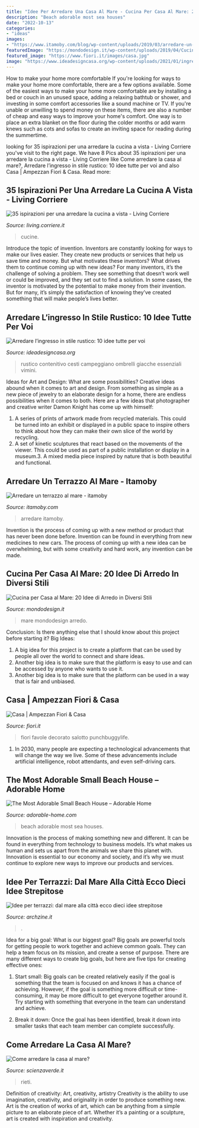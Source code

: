 ```yaml
---
title: "Idee Per Arredare Una Casa Al Mare - Cucina Per Casa Al Mare: 20 Idee Di Arredo In Diversi Stili"
description: "Beach adorable most sea houses"
date: "2022-10-13"
categories:
- "ideas"
images:
- "https://www.itamoby.com/blog/wp-content/uploads/2019/03/arredare-un-piccolo-terrazzo-terrazzo-piccolo.jpg"
featuredImage: "https://mondodesign.it/wp-content/uploads/2019/04/Cucina-Casa-Mare-Classica-03.jpg"
featured_image: "https://www.fiori.it/images/casa.jpg"
image: "https://www.ideadesigncasa.org/wp-content/uploads/2021/01/ingresso-stile-rustico-6-1024x883.jpg"
---
```



How to make your home more comfortable
If you're looking for ways to make your home more comfortable, there are a few options available. Some of the easiest ways to make your home more comfortable are by installing a bed or couch in an unused space, adding a relaxing bathtub or shower, and investing in some comfort accessories like a sound machine or TV. If you're unable or unwilling to spend money on these items, there are also a number of cheap and easy ways to improve your home's comfort. One way is to place an extra blanket on the floor during the colder months or add warm knews such as cots and sofas to create an inviting space for reading during the summertime.

	

		
looking for 35 ispirazioni per una arredare la cucina a vista - Living Corriere you've visit to the right page. We have 8 Pics about 35 ispirazioni per una arredare la cucina a vista - Living Corriere like Come arredare la casa al mare?, Arredare l’ingresso in stile rustico: 10 idee tutte per voi and also Casa | Ampezzan Fiori &amp; Casa. Read more:
		
    
## 35 Ispirazioni Per Una Arredare La Cucina A Vista - Living Corriere

<img loading=lazy src="https://static2-living.corriereobjects.it/wp-content/uploads/2015/03/e30bec0d6b245d8778a29a18f00f3acc.jpg" onerror="this.onerror=null;this.src='https://tse3.mm.bing.net/th?id=OIP.4wvsDWskXYd4opoY8A86zAHaE8&amp;pid=15.1';" alt="35 ispirazioni per una arredare la cucina a vista - Living Corriere">

_Source: living.corriere.it_

>cucine. 

	

Introduce the topic of invention.
Inventors are constantly looking for ways to make our lives easier. They create new products or services that help us save time and money. But what motivates these inventors? What drives them to continue coming up with new ideas?
For many inventors, it’s the challenge of solving a problem. They see something that doesn’t work well or could be improved, and they set out to find a solution. In some cases, the inventor is motivated by the potential to make money from their invention. But for many, it’s simply the satisfaction of knowing they’ve created something that will make people’s lives better.

    
## Arredare L’ingresso In Stile Rustico: 10 Idee Tutte Per Voi

<img loading=lazy src="https://www.ideadesigncasa.org/wp-content/uploads/2021/01/ingresso-stile-rustico-6-1024x883.jpg" onerror="this.onerror=null;this.src='https://tse3.mm.bing.net/th?id=OIP.H4vJrPnF1cOf2s4reBLbFQHaGY&amp;pid=15.1';" alt="Arredare l’ingresso in stile rustico: 10 idee tutte per voi">

_Source: ideadesigncasa.org_

>rustico contenitivo cesti campeggiano ombrelli giacche essenziali vimini. 

	

Ideas for Art and Design: What are some possibilities?
Creative ideas abound when it comes to art and design. From something as simple as a new piece of jewelry to an elaborate design for a home, there are endless possibilities when it comes to both. Here are a few ideas that photographer and creative writer Damon Knight has come up with himself:
1. A series of prints of artwork made from recycled materials. This could be turned into an exhibit or displayed in a public space to inspire others to think about how they can make their own slice of the world by recycling.
2. A set of kinetic sculptures that react based on the movements of the viewer. This could be used as part of a public installation or display in a museum.3. A mixed media piece inspired by nature that is both beautiful and functional.

    
## Arredare Un Terrazzo Al Mare - Itamoby

<img loading=lazy src="https://www.itamoby.com/blog/wp-content/uploads/2019/03/arredare-un-piccolo-terrazzo-terrazzo-piccolo.jpg" onerror="this.onerror=null;this.src='https://tse1.mm.bing.net/th?id=OIP.OkC5EwXhvECiUi3LgkL3BgHaHa&amp;pid=15.1';" alt="Arredare un terrazzo al mare - itamoby">

_Source: itamoby.com_

>arredare itamoby. 

	

Invention is the process of coming up with a new method or product that has never been done before. Invention can be found in everything from new medicines to new cars. The process of coming up with a new idea can be overwhelming, but with some creativity and hard work, any invention can be made.

    
## Cucina Per Casa Al Mare: 20 Idee Di Arredo In Diversi Stili

<img loading=lazy src="https://mondodesign.it/wp-content/uploads/2019/04/Cucina-Casa-Mare-Classica-03.jpg" onerror="this.onerror=null;this.src='https://tse3.mm.bing.net/th?id=OIP.zEUQicB_CvvPnqFoUOV4CwHaE7&amp;pid=15.1';" alt="Cucina per Casa al Mare: 20 Idee di Arredo in Diversi Stili">

_Source: mondodesign.it_

>mare mondodesign arredo. 

	

Conclusion: Is there anything else that I should know about this project before starting it?
Big Ideas:
1. A big idea for this project is to create a platform that can be used by people all over the world to connect and share ideas.
2. Another big idea is to make sure that the platform is easy to use and can be accessed by anyone who wants to use it.
3. Another big idea is to make sure that the platform can be used in a way that is fair and unbiased.

    
## Casa | Ampezzan Fiori &amp; Casa

<img loading=lazy src="https://www.fiori.it/images/casa.jpg" onerror="this.onerror=null;this.src='https://tse4.mm.bing.net/th?id=OIP.gcxvEEFd0m5voLj5C_XjtQHaE8&amp;pid=15.1';" alt="Casa | Ampezzan Fiori &amp; Casa">

_Source: fiori.it_

>fiori favole decorato salotto punchbuggylife. 

	

1. In 2030, many people are expecting a technological advancements that will change the way we live. Some of these advancements include artificial intelligence, robot attendants, and even self-driving cars. 

    
## The Most Adorable Small Beach House – Adorable Home

<img loading=lazy src="https://adorable-home.com/wp-content/uploads/2013/07/The-Most-Adorable-Small-Beach-House-20.jpg" onerror="this.onerror=null;this.src='https://tse3.mm.bing.net/th?id=OIP.kyq6WPGklF86jmD04Q0CnAHaE6&amp;pid=15.1';" alt="The Most Adorable Small Beach House – Adorable Home">

_Source: adorable-home.com_

>beach adorable most sea houses. 

	

Innovation is the process of making something new and different. It can be found in everything from technology to business models. It’s what makes us human and sets us apart from the animals we share this planet with. Innovation is essential to our economy and society, and it’s why we must continue to explore new ways to improve our products and services.

    
## Idee Per Terrazzi: Dal Mare Alla Città Ecco Dieci Idee Strepitose

<img loading=lazy src="https://archzine.it/wp-content/uploads/2017/06/arredo-terrazzo-proposta-elementi-design.jpg" onerror="this.onerror=null;this.src='https://tse4.mm.bing.net/th?id=OIP.u4YDa4niETGm50JsoRX6mAHaE7&amp;pid=15.1';" alt="Idee per terrazzi: dal mare alla città ecco dieci idee strepitose">

_Source: archzine.it_

>. 

	

Idea for a big goal: What is our biggest goal?
Big goals are powerful tools for getting people to work together and achieve common goals. They can help a team focus on its mission, and create a sense of purpose. 
There are many different ways to create big goals, but here are five tips for creating effective ones: 

1. Start small: Big goals can be created relatively easily if the goal is something that the team is focused on and knows it has a chance of achieving. However, if the goal is something more difficult or time-consuming, it may be more difficult to get everyone together around it. Try starting with something that everyone in the team can understand and achieve. 

2. Break it down: Once the goal has been identified, break it down into smaller tasks that each team member can complete successfully.

    
## Come Arredare La Casa Al Mare?

<img loading=lazy src="http://www.scienzaverde.it/wp-content/uploads/2018/11/arredare-casa-al-mare.jpg" onerror="this.onerror=null;this.src='https://tse1.mm.bing.net/th?id=OIP.oi9z3PWgACwL-p_h7BhssQHaDt&amp;pid=15.1';" alt="Come arredare la casa al mare?">

_Source: scienzaverde.it_

>rieti. 

	

Definition of creativity: Art, creativity, artistry
Creativity is the ability to use imagination, creativity, and originality in order to produce something new. Art is the creation of works of art, which can be anything from a simple picture to an elaborate piece of art. Whether it’s a painting or a sculpture, art is created with inspiration and creativity.

